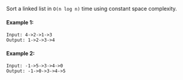 Sort a linked list in `O(n log n)` time using constant space complexity.

#### Example 1:
```
Input: 4->2->1->3
Output: 1->2->3->4
```

#### Example 2:
```
Input: -1->5->3->4->0
Output: -1->0->3->4->5
```